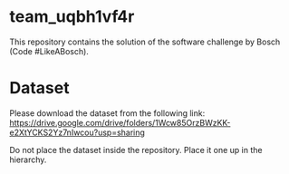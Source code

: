 # team_uqbh1vf4r
This repository contains the solution of the software challenge by Bosch (Code #LikeABosch).

# Dataset
Please download the dataset from the following link: 
 https://drive.google.com/drive/folders/1Wcw85OrzBWzKK-e2XtYCKS2Yz7nIwcou?usp=sharing

Do not place the dataset inside the repository. Place it one up in the hierarchy.